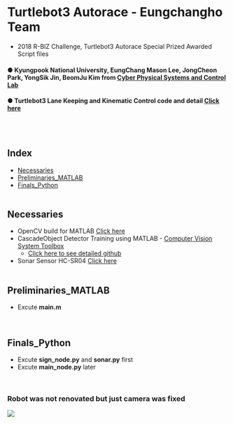 # Turtlebot3 Autorace - Eungchangho Team
+ 2018 R-BIZ Challenge, Turtlebot3 Autorace Special Prized Awarded Script files
#### ● Kyungpook National University, EungChang Mason Lee, JongCheon Park, YongSik Jin, BeomJu Kim from [Cyber Physical Systems and Control Lab](http://control.knu.ac.kr)
#### ● Turtlebot3 Lane Keeping and Kinematic Control code and detail [Click here](https://github.com/engcang/turtlebot3)
</br></br>


## Index
+ [Necessaries](#Necessaries)
+ [Preliminaries_MATLAB](#Preliminaries_MATLAB)
+ [Finals_Python](#Finals_Python)
</br></br>

## Necessaries
+ OpenCV build for MATLAB [Click here](https://github.com/engcang/Opencv_tutorial_Matlab_and_python/tree/master/OpenCV_build_MATLAB#-windows-version)
+ CascadeObject Detector Training using MATLAB - [Computer Vision System Toolbox](https://kr.mathworks.com/help/vision/index.html)
  + [Click here to see detailed github](https://github.com/engcang/CascadeObjectDetector_MATLAB_Python)
+ Sonar Sensor HC-SR04 [Click here](https://github.com/engcang/HC-SR04-UltraSonicSensor-ROS-RaspberryPi)
</br></br>

## Preliminaries_MATLAB
+ Excute **main.m**
<br>


## Finals_Python
+ Excute **sign_node.py** and **sonar.py** first
+ Excute **main_node.py** later
<br>

### Robot was not renovated but just camera was fixed
<p align="">
<img src="https://github.com/engcang/image-files/blob/master/opencv/Turtlebot3_LaneKeeping.gif" />
</p>
